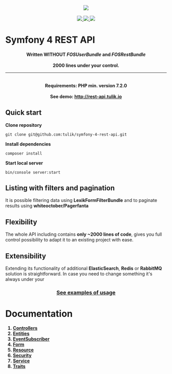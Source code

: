 <p align="center">
<a href="https://insight.symfony.com/projects/48af693f-97d3-4f11-a697-3e6ec9ff7e3c">
    <img src="https://insight.symfony.com/projects/48af693f-97d3-4f11-a697-3e6ec9ff7e3c/big.svg"/>
</a>
<br/>
<br/>
<a href="https://travis-ci.org/tulik/symfony-4-rest-api.svg?branch=master">
    <img src="https://travis-ci.org/tulik/symfony-4-rest-api.svg?branch=master"/>

<a href="https://scrutinizer-ci.com/g/tulik/symfony-4-rest-api/?branch=master">
    <img src="https://scrutinizer-ci.com/g/tulik/symfony-4-rest-api/badges/coverage.png?b=master"/>
</a>

<a href="https://scrutinizer-ci.com/g/tulik/symfony-4-rest-api/?branch=master">
    <img src="https://scrutinizer-ci.com/g/tulik/symfony-4-rest-api/badges/quality-score.png?b=master"/>
</a>

</p>

# Symfony 4 REST API

<h4 align="center">
Written <strong>WITHOUT</strong> <em>FOSUserBundle</em> and <em>FOSRestBundle</em> <br><br>
<strong> 2000 lines</strong> under your control.

<hr>
<br/>
Requirements: PHP min. version 7.2.0
<br/>
<br/>
See demo: <a href="http://rest-api.tulik.io">http://rest-api.tulik.io</a>
</h4>

## Quick start

**Clone repository**

```
git clone git@github.com:tulik/symfony-4-rest-api.git
```

**Install dependencies**

```
composer install
```

**Start local server**

```
bin/console server:start
```

## Listing with filters and pagination
It is possible filtering data using **LexikFormFilterBundle** and to paginate results using **whiteoctober/Pagerfanta**

## Flexibility
The whole API including contains **only ~2000 lines of code**, gives you full control possibility to adapt it to an existing project with ease.

## Extensibility
 Extending its functionality of additional **ElasticSearch**, **Redis** or **RabbitMQ** solution is straightforward. In case you need to change something it's always under your 

<h3 align="center">
<a href="EXAMPLES.md">See examples of usage</a>
</h3>

<strong>
</p>

# Documentation
1. [Controllers](../../tree/master/src/Controller)
2. [Entities](../../tree/master/src/Entity)
3. [EventSubscriber](../../tree/master/src/EventSubscriber)
4. [Form](../../tree/master/src/Form)
5. [Resource](../../tree/master/src/Resource)
6. [Security](../../tree/master/src/Security)
7. [Service](../../tree/master/src/Service)
8. [Traits](../../tree/master/src/Traits)
